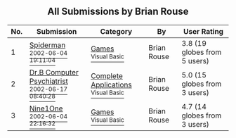 ﻿<div align="center">

## All Submissions by Brian Rouse

</div>

No.  | Submission | Category | By   | User Rating
---- | ---------- | -------- | ---- | -----------
1 | [Spiderman<br /><sup>2002-06-04 19:11:04</sup>](https://github.com/Planet-Source-Code/brian-rouse-spiderman__1-35483) | [Games<br /><sup>Visual Basic</sup>](../ByCategory/games__1-38.md) | Brian Rouse | 3.8 (19 globes from 5 users)
2 | [Dr\.B Computer Psychiatrist<br /><sup>2002-06-17 08:40:28</sup>](https://github.com/Planet-Source-Code/brian-rouse-dr-b-computer-psychiatrist__1-35941) | [Complete Applications<br /><sup>Visual Basic</sup>](../ByCategory/complete-applications__1-27.md) | Brian Rouse | 5.0 (15 globes from 3 users)
3 | [Nine1One<br /><sup>2002-06-04 22:16:32</sup>](https://github.com/Planet-Source-Code/brian-rouse-nine1one__1-35506) | [Games<br /><sup>Visual Basic</sup>](../ByCategory/games__1-38.md) | Brian Rouse | 4.7 (14 globes from 3 users)
